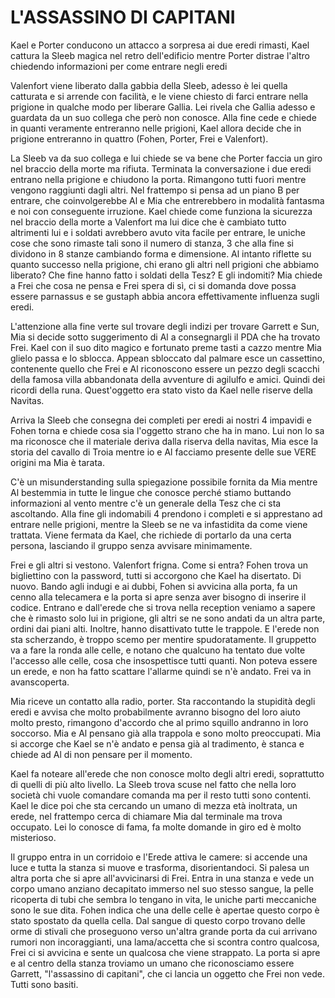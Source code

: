 # L'ASSASSINO DI CAPITANI

Kael e Porter conducono un attacco a sorpresa ai due eredi rimasti, Kael cattura la Sleeb magica nel retro dell'edificio mentre Porter distrae l'altro chiedendo informazioni per come entrare negli eredi

Valenfort viene liberato dalla gabbia della Sleeb, adesso è lei quella catturata e si arrende con facilità, e le viene chiesto di farci entrare nella prigione in qualche modo per liberare Gallia. Lei rivela che Gallia adesso e guardata da un suo collega che però non conosce. Alla fine cede e chiede in quanti veramente entreranno nelle prigioni, Kael allora decide che in prigione entreranno in quattro (Fohen, Porter, Frei e Valenfort).

La Sleeb va da suo collega e lui chiede se va bene che Porter faccia un giro nel braccio della morte ma rifiuta. Terminata la conversazione i due eredi entrano nella prigione e chiudono la porta. Rimangono tutti fuori mentre vengono raggiunti dagli altri. Nel frattempo si pensa ad un piano B per entrare, che coinvolgerebbe Al e Mia che entrerebbero in modalità fantasma e noi con conseguente irruzione. Kael chiede come funziona la sicurezza nel braccio della morte a Valenfort ma lui dice che è cambiato tutto altrimenti lui e i soldati avrebbero avuto vita facile per entrare, le uniche cose che sono rimaste tali sono il numero di stanza, 3 che alla fine si dividono in 8 stanze cambiando forma e dimensione. Al intanto riflette su quanto successo nella prigione, chi erano gli altri nell prigioni che abbiamo liberato? Che fine hanno fatto i soldati della Tesz? E gli indomiti? Mia chiede a Frei che cosa ne pensa e Frei spera di sì, ci si domanda dove possa essere parnassus e se gustaph abbia ancora effettivamente influenza sugli eredi. 

L'attenzione alla fine verte sul trovare degli indizi per trovare Garrett e Sun, Mia si decide sotto suggerimento di Al a consegnargli il PDA che ha trovato Frei. Kael con il suo dito magico e fortunato preme tasti a cazzo mentre Mia glielo passa e lo sblocca. Appean sbloccato dal palmare esce un cassettino, contenente quello che Frei e Al riconoscono essere un pezzo degli scacchi della famosa villa abbandonata della avventure di agilulfo e amici. Quindi dei ricordi della runa. Quest'oggetto era stato visto da Kael nelle riserve della Navitas.

Arriva la Sleeb che consegna dei completi per eredi ai nostri 4 impavidi e Fohen torna e chiede cosa sia l'oggetto strano che ha in mano. Lui non lo sa ma riconosce che il materiale deriva dalla riserva della navitas, Mia esce la storia del cavallo di Troia mentre io e Al facciamo presente delle sue VERE origini ma Mia è tarata.

C'è un misunderstanding sulla spiegazione possibile fornita da Mia mentre Al bestemmia in tutte le lingue che conosce perché stiamo buttando informazioni al vento mentre c'è un generale della Tesz che ci sta ascoltando. Alla fine gli indomabili 4 prendono i completi e si apprestano ad entrare nelle prigioni, mentre la Sleeb se ne va infastidita da come viene trattata. Viene fermata da Kael, che richiede di portarlo da una certa persona, lasciando il gruppo senza avvisare minimamente.

Frei e gli altri si vestono. Valenfort frigna. Come si entra? Fohen trova un bigliettino con la password, tutti si accorgono che Kael ha disertato. Di nuovo. Bando agli indugi e ai dubbi, Fohen si avvicina alla porta, fa un cenno alla telecamera e la porta si apre senza aver bisogno di inserire il codice. Entrano e dall'erede che si trova nella reception veniamo a sapere che è rimasto solo lui in prigione, gli altri se ne sono andati da un altra parte, ordini dai piani alti. Inoltre, hanno disattivato tutte le trappole. E l'erede non sta scherzando, è troppo scemo per mentire spudoratamente. Il gruppetto va a fare la ronda alle celle, e notano che qualcuno ha tentato due volte l'accesso alle celle, cosa che insospettisce tutti quanti. Non poteva essere un erede, e non ha fatto scattare l'allarme quindi se n'è andato. Frei va in avanscoperta.

Mia riceve un contatto alla radio, porter. Sta raccontando la stupidità degli eredi e avvisa che molto probabilmente avranno bisogno del loro aiuto molto presto, rimangono d'accordo che al primo squillo andranno in loro soccorso. Mia e Al pensano già alla trappola e sono molto preoccupati. Mia si accorge che Kael se n'è andato e pensa già al tradimento, è stanca e chiede ad Al di non pensare per il momento.

Kael fa noteare all'erede che non conosce molto degli altri eredi, soprattutto di quelli di più alto livello. La Sleeb trova scuse nel fatto che nella loro società chi vuole comandare comanda ma per il resto tutti sono contenti. Kael le dice poi che sta cercando un umano di mezza età inoltrata, un erede, nel frattempo cerca di chiamare Mia dal terminale ma trova occupato. Lei lo conosce di fama, fa molte domande in giro ed è molto misterioso.

Il gruppo entra in un corridoio e l'Erede attiva le camere: si accende una luce e tutta la stanza si muove e trasforma, disorientandoci. Si palesa un altra porta che si apre all'avvicinarsi di Frei. Entra in una stanza e vede un corpo umano anziano decapitato immerso nel suo stesso sangue, la pelle ricoperta di tubi che sembra lo tengano in vita, le uniche parti meccaniche sono le sue dita. Fohen indica che una delle celle è apertae questo corpo è stato spostato da quella cella. Dal sangue di questo corpo trovano delle orme di stivali che proseguono verso un'altra grande porta da cui arrivano rumori non incoraggianti, una lama/accetta che si scontra contro qualcosa, Frei ci si avvicina e sente un qualcosa che viene strappato. La porta si apre e al centro della stanza troviamo un umano che riconosciamo essere Garrett, "l'assassino di capitani", che ci lancia un oggetto che Frei non vede. Tutti sono basiti.